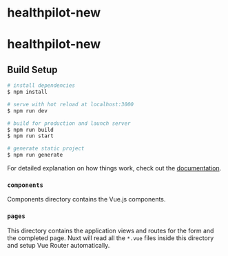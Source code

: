# healthpilot-new

# healthpilot-new

## Build Setup

```bash
# install dependencies
$ npm install

# serve with hot reload at localhost:3000
$ npm run dev

# build for production and launch server
$ npm run build
$ npm run start

# generate static project
$ npm run generate
```

For detailed explanation on how things work, check out the [documentation](https://nuxtjs.org).

### `components`

Components directory contains the Vue.js components.

### `pages`

This directory contains the application views and routes for the form and the completed page. Nuxt will read all the `*.vue` files inside this directory and setup Vue Router automatically.
